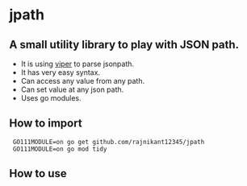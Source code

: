 # jpath 
## A small utility library to play with JSON path.

* It is using [viper](https://github.com/spf13/viper) to parse jsonpath.
* It has very easy syntax.
* Can access any value from any path.
* Can set value at any json path.
* Uses go modules.

## How to import
```
 GO111MODULE=on go get github.com/rajnikant12345/jpath
 GO111MODULE=on go mod tidy
```
## How to use

